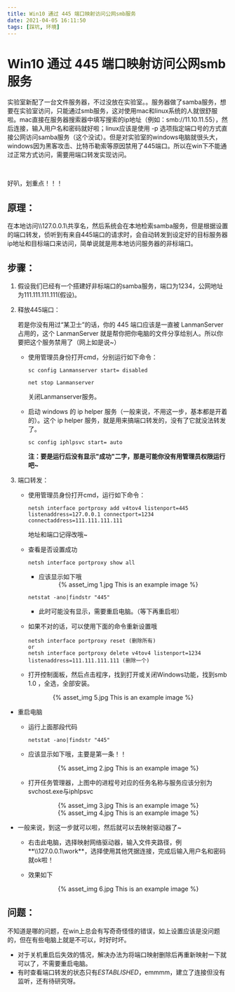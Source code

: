```yaml
---
title: Win10 通过 445 端口映射访问公网smb服务
date: 2021-04-05 16:11:50
tags: [踩坑, 环境]
---
```


# Win10 通过 445 端口映射访问公网smb服务

实验室新配了一台文件服务器，不过没放在实验室。。服务器做了samba服务，想要在实验室访问，只能通过smb服务，这对使用mac和linux系统的人就很舒服啦。mac直接在服务器搜索器中填写搜索的ip地址（例如：smb://11.10.11.55），然后连接，输入用户名和密码就好啦；linux应该是使用 -p 选项指定端口号的方式直接公网访问samba服务（这个没试）。但是对实验室的windows电脑就很头大，windows因为黑客攻击、比特币勒索等原因禁用了445端口。所以在win下不能通过正常方式访问，需要用端口转发实现访问。

<!-- more -->

<br>

好叭，划重点！！！

## 原理：

在本地访问\\\127.0.0.1\共享名，然后系统会在本地检索samba服务，但是根据设置的端口转发，侦听到有来自445端口的请求时，会自动转发到设定好的目标服务器ip地址和目标端口来访问，简单说就是用本地访问服务器的非标端口。

## 步骤：

1. 假设我们已经有一个搭建好非标端口的samba服务，端口为1234，公网地址为111.111.111.111(假设)。

2. 释放445端口：

   若是你没有用过“某卫士”的话，你的 445 端口应该是一直被 LanmanServer 占用的，这个 LanmanServer 就是帮你把你电脑的文件分享给别人。所以你要把这个服务禁用了（网上如是说~）

   - 使用管理员身份打开cmd，分别运行如下命令：

     ``` shell
     sc config Lanmanserver start= disabled
     
     net stop Lanmanserver
     ```

     关闭Lanmanserver服务。

   - 启动 windows 的 ip helper 服务（一般来说，不用这一步，基本都是开着的）。这个 ip helper 服务，就是用来搞端口转发的，没有了它就没法转发了。

     ```shell
     sc config iphlpsvc start= auto
     ```

     **注：要是运行后没有显示"成功"二字，那是可能你没有用管理员权限运行吧~**

3. 端口转发：

   - 使用管理员身份打开cmd，运行如下命令：

     ```shell
     netsh interface portproxy add v4tov4 listenport=445 listenaddress=127.0.0.1 connectport=1234 connectaddress=111.111.111.111
     ```

     地址和端口记得改哦~

   - 查看是否设置成功

     ```shell
     netsh interface portproxy show all
     ```

     - 应该显示如下哦

     <div align=center> {% asset_img 1.jpg This is an example image %}</div>

     ```
     netstat -ano|findstr "445"
     ```

     - 此时可能没有显示，需要重启电脑。（等下再重启啦）

   - 如果不对的话，可以使用下面的命令重新设置哦

     ```
     netsh interface portproxy reset (删除所有)
     or
     netsh interface portproxy delete v4tov4 listenport=1234 listenaddress=111.111.111.111 (删除一个)
     ```

   - 打开控制面板，然后点击程序，找到打开或关闭Windows功能，找到smb 1.0 ，全选，全部安装。

   <div align=center> {% asset_img 5.jpg This is an example image %}</div>

   
- 重启电脑
   
  - 运行上面那段代码
   
       ```
       netstat -ano|findstr "445"
    ```
   
  - 应该显示如下哦，主要是第一条！！
   
    <div align=center> {% asset_img 2.jpg This is an example image %}</div>
   
  - 打开任务管理器，上图中的进程号对应的任务名称与服务应该分别为svchost.exe与iphlpsvc
   
    <div align=center> {% asset_img 3.jpg This is an example image %}</div>
   
    <div align=center> {% asset_img 4.jpg This is an example image %}</div>
   
- 一般来说，到这一步就可以啦，然后就可以去映射驱动器了~
   
  - 右击此电脑，选择映射网络驱动器，输入文件夹路径，例**\\\\127.0.0.1\\work**，选择使用其他凭据连接，完成后输入用户名和密码就ok啦！
   
  - 效果如下
   
       <div align=center> {% asset_img 6.jpg This is an example image %}</div>

## 问题：

不知道是哪的问题，在win上总会有写奇奇怪怪的错误，如上设置应该是没问题的，但在有些电脑上就是不可以，时好时坏。

- 对于关机重启后失效的情况，解决办法为将端口映射删除后再重新映射一下就可以了，不需要重启电脑。
- 有时查看端口转发的状态只有*ESTABLISHED*，emmmm，建立了连接但没有监听，还有待研究呀。